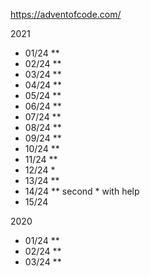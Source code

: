 https://adventofcode.com/

2021
- 01/24 **
- 02/24 **
- 03/24 **
- 04/24 **
- 05/24 **
- 06/24 **
- 07/24 **
- 08/24 **
- 09/24 **
- 10/24 **
- 11/24 **
- 12/24 *
- 13/24 **
- 14/24 ** second * with help
- 15/24 

2020
- 01/24 **
- 02/24 **
- 03/24 **